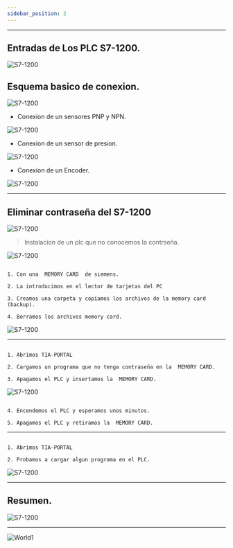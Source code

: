 ```yaml
---
sidebar_position: 2
---
```


---

## Entradas de Los PLC  S7-1200.

![S7-1200](../../static/img_plc/in-plc.png "S7-1200")

## Esquema basico de conexion.

![S7-1200](../../static/img_plc/conexion.jpg "S7-1200")

* Conexion de un sensores PNP y NPN. 

![S7-1200](../../static/img_plc/sensor1.png "S7-1200")


* Conexion de un sensor de presion.

![S7-1200](../../static/img_plc/output.jpg "S7-1200")



* Conexion de un Encoder. 

![S7-1200](../../static/img_plc/Encoder.jpg "S7-1200")

---

## Eliminar contraseña del S7-1200

![S7-1200](../../static/img_plc/delete.png "S7-1200")

> Instalacion de un plc que no conocemos la contrseña.

![S7-1200](../../static/img_plc/cuadro-plc.png "S7-1200")

```

1. Con una  MEMORY CARD  de siemens.

2. La introducimos en el lector de tarjetas del PC 

3. Creamos una carpeta y copiamos los archivos de la memory card (backup).

4. Borramos los archivos memory card.

```

![S7-1200](../../static/img_plc/card.jpg "S7-1200")

---

```

1. Abrimos TIA-PORTAL

2. Cargamos un programa que no tenga contraseña en la  MEMORY CARD. 

3. Apagamos el PLC y insertamos la  MEMORY CARD. 

```

![S7-1200](../../static/img_plc/in-card.png "S7-1200")

```

4. Encendemos el PLC y esperamos unos minutos.

5. Apagamos el PLC y retiramos la  MEMORY CARD. 

```

---

```

1. Abrimos TIA-PORTAL

2. Probamos a cargar algun programa en el PLC.

```

![S7-1200](../../static/img_plc/carga.png "S7-1200")



---

## Resumen.

![S7-1200](../../static/img_plc/resumen.png "S7-1200")


 ---





![World1](../../static/img-svg/World1.svg "World")
